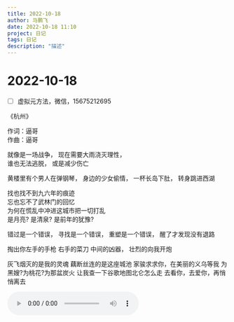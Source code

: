```yaml
---
title: 2022-10-18
author: 马鹏飞
date: 2022-10-18 11:10
project: 日记
tags: 日记
description: "描述"
---
```

# 2022-10-18
- [ ] 虚拟元方法，微信，15675212695

《杭州》

作词：逼哥  
作曲：逼哥

就像是一场战争， 
现在需要大雨浇灭理性，  
谁也无法逃脱， 
或是减少伤亡 

黄楼里有个男人在弹钢琴，
身边的少女偷情， 
一杯长岛下肚，
转身跳进西湖

找也找不到九六年的痕迹  
忘也忘不了武林门的回忆  
为何在慌乱中冲进这城市把一切打乱  
是月亮?
是清泉?
是前年的犹豫?

错过是一个错误，
寻找是一个错误，
重塑是一个错误，
醒了才发现没有退路

掏出你左手的手枪
右手的菜刀
中间的凶器，
壮烈的向我开炮

灰飞烟灭的是我的灵魂
藕断丝连的是这座城池
家骏求求你，在美丽的义乌等我
为黑嫂?为桃花?为那盆炭火
让我查一下谷歌地图北仑怎么走
去看你，去爱你，再悄悄离去

![](../attatchments/1-08%20杭州%20(2016%20unplugged).mp3)
